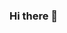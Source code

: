 ### Hi there 👋

<!--
**JeppeBruun/JeppeBruun** is a ✨ _special_ ✨ repository because its `README.md` (this file) appears on your GitHub profile.




Here are some ideas to get you started:

- 🔭 I’m currently working on passing my time.
- 🌱 I’m currently learning something, hopefully.
- 👯 I’m looking to collaborate on ...
- 🤔 I’m looking for help with so many personal issues.
- 💬 Ask me about whatever.
- 📫 How to reach me: GitHub
- 😄 Pronouns: He/she
- ⚡ Fun fact: ...
-->
